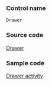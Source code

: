 ### Control name

`Drawer`

### Source code

[Drawer](https://github.com/OfficeDev/ui-fabric-android/blob/master/OfficeUIFabric/src/main/java/com/microsoft/officeuifabric/drawer/Drawer.kt)

### Sample code

[Drawer activity](https://github.com/OfficeDev/ui-fabric-android/blob/master/OfficeUIFabric.Demo/src/main/java/com/microsoft/officeuifabricdemo/demos/DrawerActivity.kt)

